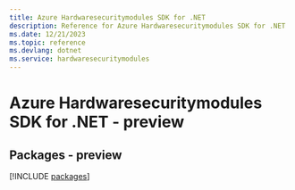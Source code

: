 ```yaml
---
title: Azure Hardwaresecuritymodules SDK for .NET
description: Reference for Azure Hardwaresecuritymodules SDK for .NET
ms.date: 12/21/2023
ms.topic: reference
ms.devlang: dotnet
ms.service: hardwaresecuritymodules
---
```

# Azure Hardwaresecuritymodules SDK for .NET - preview
## Packages - preview
[!INCLUDE [packages](hardwaresecuritymodules-index.md)]